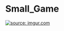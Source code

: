 # Small_Game


<a href="http://imgur.com/HpIIsLM"><img src="http://i.imgur.com/HpIIsLM.gifv#embed" title="source: imgur.com" /></a>

